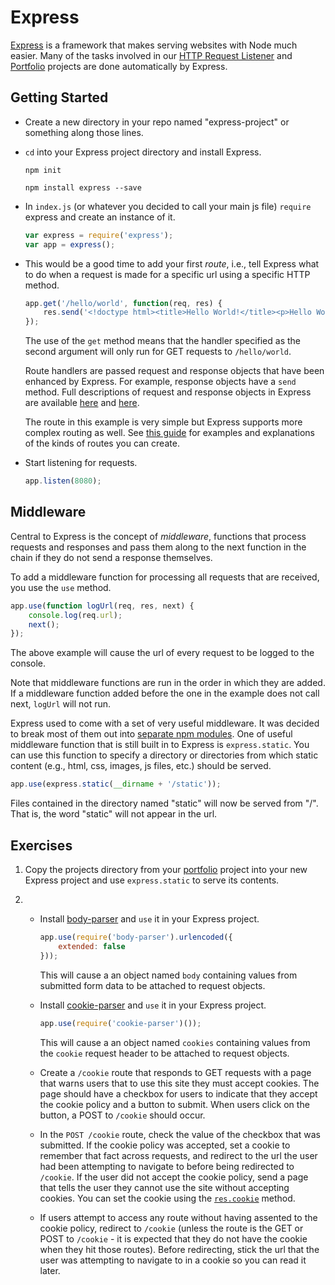 # Express

<a href="http://expressjs.com/">Express</a> is a framework that makes serving websites with Node much easier. Many of the tasks involved in our <a href="wk5_http_request_listener">HTTP Request Listener</a> and <a href="wk5_porfolo">Portfolio</a> projects are done automatically by Express.

## Getting Started

* Create a new directory in your repo named "express-project" or something along those lines.

* `cd` into your Express project directory and install Express.

    ```
    npm init
    ```

    ```
    npm install express --save
    ```


* In `index.js` (or whatever you decided to call your main js file) `require` express and create an instance of it.
    ```js
    var express = require('express');
    var app = express();
    ```

* This would be a good time to add your first _route_, i.e., tell Express what to do when a request is made for a specific url using a specific HTTP method.

    ```js
    app.get('/hello/world', function(req, res) {
        res.send('<!doctype html><title>Hello World!</title><p>Hello World!');
    });
     ```
    The use of the `get` method means that the handler specified as the second argument will only run for GET requests to `/hello/world`.

    Route handlers are passed request and response objects that have been enhanced by Express. For example, response objects have a `send` method. Full descriptions of request and response objects in Express are available <a href="http://expressjs.com/en/4x/api.html#req">here</a> and <a href="http://expressjs.com/en/4x/api.html#res">here</a>.

    The route in this example is very simple but Express supports more complex routing as well. See <a href="http://expressjs.com/en/guide/routing.html">this guide</a> for examples and explanations of the kinds of routes you can create.

* Start listening for requests.

    ```js
    app.listen(8080);
    ```

## Middleware

Central to Express is the concept of _middleware_, functions that process requests and responses and pass them along to the next function in the chain if they do not send a response themselves.

To add a middleware function for processing all requests that are received, you use the `use` method.

```js
app.use(function logUrl(req, res, next) {
    console.log(req.url);
    next();
});
```

The above example will cause the url of every request to be logged to the console.

Note that middleware functions are run in the order in which they are added. If a middleware function added before the one in the example does not call next, `logUrl` will not run.

Express used to come with a set of very useful middleware. It was decided to break most of them out into <a href="http://expressjs.com/en/guide/migrating-4.html#core-changes">separate npm modules</a>. One of useful middleware function that is still built in to Express is `express.static`. You can use this function to specify a directory or directories from which static content (e.g., html, css, images, js files, etc.) should be served.

```js
app.use(express.static(__dirname + '/static'));
```

Files contained in the directory named "static" will now be served from "/". That is, the word "static" will not appear in the url.

## Exercises

1. Copy the projects directory from your <a href="wk5_portfolio">portfolio</a> project into your new Express project and use `express.static` to serve its contents.

2.  * Install <a href="https://github.com/expressjs/body-parser">body-parser</a> and `use` it in your Express project.

        ```js
        app.use(require('body-parser').urlencoded({
            extended: false
        }));
        ```

        This will cause a an object named `body` containing values from submitted form data to be attached to request objects.

    *   Install <a href="https://github.com/expressjs/cookie-parser">cookie-parser</a> and `use` it in your Express project.

        ```js
        app.use(require('cookie-parser')());
        ```

        This will cause a an object named `cookies` containing values from the `cookie` request header to be attached to request objects.

    *  Create a `/cookie` route that responds to GET requests with a page that warns users that to use this site they must accept cookies. The page should have a checkbox for users to indicate that they accept the cookie policy and a button to submit. When users click on the button, a POST to `/cookie` should occur.

    * In the `POST /cookie` route, check the value of the checkbox that was submitted. If the cookie policy was accepted, set a cookie to remember that fact across requests, and redirect to the url the user had been attempting to navigate to before being redirected to `/cookie`. If the user did not accept the cookie policy, send a page that tells the user they cannot use the site without accepting cookies. You can set the cookie using the <a href="http://expressjs.com/en/4x/api.html#res.cookie">`res.cookie`</a> method.

    * If users attempt to access any route without having assented to the cookie policy, redirect to `/cookie` (unless the route is the GET or POST to `/cookie` - it is expected that they do not have the cookie when they hit those routes). Before redirecting, stick the url that the user was attempting to navigate to in a cookie so you can read it later.
